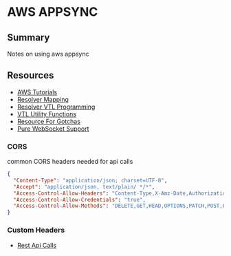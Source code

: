 # AWS APPSYNC

## Summary

Notes on using aws appsync

## Resources

- [AWS Tutorials](https://docs.aws.amazon.com/appsync/latest/devguide/tutorials.html)
- [Resolver Mapping](https://docs.aws.amazon.com/appsync/latest/devguide/resolver-mapping-template-reference-overview.html)
- [Resolver VTL Programming](https://docs.aws.amazon.com/appsync/latest/devguide/resolver-mapping-template-reference-programming-guide.html)
- [VTL Utility Functions](https://docs.aws.amazon.com/appsync/latest/devguide/resolver-util-reference.html)
- [Resource For Gotchas](https://www.integralist.co.uk/posts/cognito/#example-google-app-configuration)
- [Pure WebSocket Support](https://aws.amazon.com/about-aws/whats-new/2019/11/aws-appsync-adds-real-time-enhancements-with-pure-websockets-support-for-graphql-subscriptions/)

### CORS

common CORS headers needed for api calls

```json
{
  "Content-Type": "application/json; charset=UTF-8",
  "Accept": "application/json, text/plain/ */*",
  "Access-Control-Allow-Headers": "Content-Type,X-Amz-Date,Authorization,X-Amz-Security-Token",
  "Access-Control-Allow-Credentials": "true",
  "Access-Control-Allow-Methods": "DELETE,GET,HEAD,OPTIONS,PATCH,POST,PUT"
}
```

### Custom Headers

- [Rest Api Calls](https://docs.amplify.aws/lib/restapi/authz/q/platform/js#cognito-user-pools-authorization)
